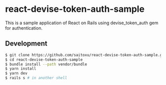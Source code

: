 # react-devise-token-auth-sample

This is a sample application of React on Rails using devise_token_auth gem for authentication.

## Development

```sh
$ git clone https://github.com/saitoxu/react-devise-token-auth-sample.git
$ cd react-devise-token-auth-sample
$ bundle install --path vendor/bundle
$ yarn install
$ yarn dev
$ rails s # in another shell
```

